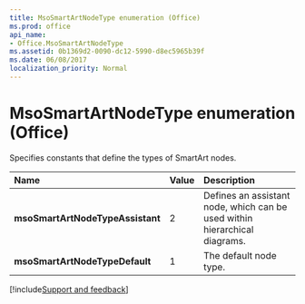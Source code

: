 ```yaml
---
title: MsoSmartArtNodeType enumeration (Office)
ms.prod: office
api_name:
- Office.MsoSmartArtNodeType
ms.assetid: 0b1369d2-0090-dc12-5990-d8ec5965b39f
ms.date: 06/08/2017
localization_priority: Normal
---
```



# MsoSmartArtNodeType enumeration (Office)

Specifies constants that define the types of SmartArt nodes.



|Name|Value|Description|
|:-----|:-----|:-----|
|**msoSmartArtNodeTypeAssistant**|2|Defines an assistant node, which can be used within hierarchical diagrams.|
|**msoSmartArtNodeTypeDefault**|1|The default node type.|

[!include[Support and feedback](~/includes/feedback-boilerplate.md)]